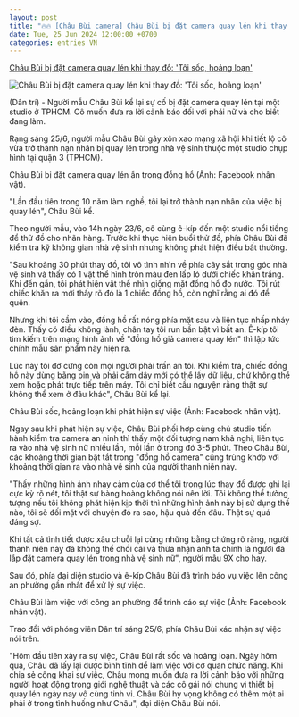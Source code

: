 ```yaml
---
layout: post
title: "🔥🔥 [Châu Bùi camera] Châu Bùi bị đặt camera quay lén khi thay đồ: 'Tôi sốc, hoảng loạn'"
date: Tue, 25 Jun 2024 12:00:00 +0700
categories: entries VN
---
```

[Châu Bùi bị đặt camera quay lén khi thay đồ: 'Tôi sốc, hoảng loạn'](https://dantri.com.vn/giai-tri/chau-bui-bi-dat-camera-quay-len-khi-thay-do-toi-soc-hoang-loan-20240625092224429.htm)

![Châu Bùi bị đặt camera quay lén khi thay đồ: 'Tôi sốc, hoảng loạn'](https://cdn1.dantri.com.vn/Gbv3ztRL02glYahYxhmNPs9TmWI=/zoom/1200_630/2024/06/25/chaubuibiquaylenava2-crop-1719283365758.jpeg)

(Dân trí) - Người mẫu Châu Bùi kể lại sự cố bị đặt camera quay lén tại một studio ở TPHCM. Cô muốn đưa ra lời cảnh báo đối với phái nữ và cho biết đang làm.

Rạng sáng 25/6, người mẫu Châu Bùi gây xôn xao mạng xã hội khi tiết lộ cô vừa trở thành nạn nhân bị quay lén trong nhà vệ sinh thuộc một studio chụp hình tại quận 3 (TPHCM).

Châu Bùi bị đặt camera quay lén ẩn trong đồng hồ (Ảnh: Facebook nhân vật).

"Lần đầu tiên trong 10 năm làm nghề, tôi lại trở thành nạn nhân của việc bị quay lén", Châu Bùi kể.

Theo người mẫu, vào 14h ngày 23/6, cô cùng ê-kíp đến một studio nổi tiếng để thử đồ cho nhãn hàng. Trước khi thực hiện buổi thử đồ, phía Châu Bùi đã kiểm tra kỹ không gian nhà vệ sinh nhưng không phát hiện điều bất thường.

"Sau khoảng 30 phút thay đồ, tôi vô tình nhìn về phía cây sắt trong góc nhà vệ sinh và thấy có 1 vật thể hình tròn màu đen lấp ló dưới chiếc khăn trắng. Khi đến gần, tôi phát hiện vật thể nhìn giống mặt đồng hồ đo nước. Tôi rút chiếc khăn ra mới thấy rõ đó là 1 chiếc đồng hồ, còn nghĩ rằng ai đó để quên.

Nhưng khi tôi cầm vào, đồng hồ rất nóng phía mặt sau và liên tục nhấp nháy đèn. Thấy có điều không lành, chân tay tôi run bần bật vì bất an. Ê-kíp tôi tìm kiếm trên mạng hình ảnh về "đồng hồ giả camera quay lén" thì lập tức chính mẫu sản phẩm này hiện ra.

Lúc này tôi đơ cứng còn mọi người phải trấn an tôi. Khi kiểm tra, chiếc đồng hồ này dùng bằng pin và phải cắm dây mới có thể lấy dữ liệu, chứ không thể xem hoặc phát trực tiếp trên máy. Tôi chỉ biết cầu nguyện rằng thật sự không thể xem ở đâu khác", Châu Bùi kể lại.

Châu Bùi sốc, hoảng loạn khi phát hiện sự việc (Ảnh: Facebook nhân vật).

Ngay sau khi phát hiện sự việc, Châu Bùi phối hợp cùng chủ studio tiến hành kiểm tra camera an ninh thì thấy một đối tượng nam khả nghi, liên tục ra vào nhà vệ sinh nữ nhiều lần, mỗi lần ở trong đó 3-5 phút. Theo Châu Bùi, các khoảng thời gian bật tắt trong "đồng hồ camera" cũng trùng khớp với khoảng thời gian ra vào nhà vệ sinh của người thanh niên này.

"Thấy những hình ảnh nhạy cảm của cơ thể tôi trong lúc thay đồ được ghi lại cực kỳ rõ nét, tôi thật sự bàng hoàng không nói nên lời. Tôi không thể tưởng tượng nếu tôi không phát hiện kịp thời thì những hình ảnh này bị sử dụng thế nào, tôi sẽ đối mặt với chuyện đó ra sao, hậu quả đến đâu. Thật sự quá đáng sợ.

Khi tất cả tình tiết được xâu chuỗi lại cùng những bằng chứng rõ ràng, người thanh niên này đã không thể chối cãi và thừa nhận anh ta chính là người đã lắp đặt camera quay lén trong nhà vệ sinh nữ", người mẫu 9X cho hay.

Sau đó, phía đại diện studio và ê-kíp Châu Bùi đã trình báo vụ việc lên công an phường gần nhất để xử lý sự việc.

Châu Bùi làm việc với công an phường để trình cáo sự việc (Ảnh: Facebook nhân vật).

Trao đổi với phóng viên Dân trí sáng 25/6, phía Châu Bùi xác nhận sự việc nói trên.

"Hôm đầu tiên xảy ra sự việc, Châu Bùi rất sốc và hoảng loạn. Ngày hôm qua, Châu đã lấy lại được bình tĩnh để làm việc với cơ quan chức năng. Khi chia sẻ công khai sự việc, Châu mong muốn đưa ra lời cảnh báo với những người hoạt động trong giới nghệ thuật và các cô gái nói chung vì thiết bị quay lén ngày nay vô cùng tinh vi. Châu Bùi hy vọng không có thêm một ai phải ở trong tình huống như Châu", đại diện Châu Bùi nói.


